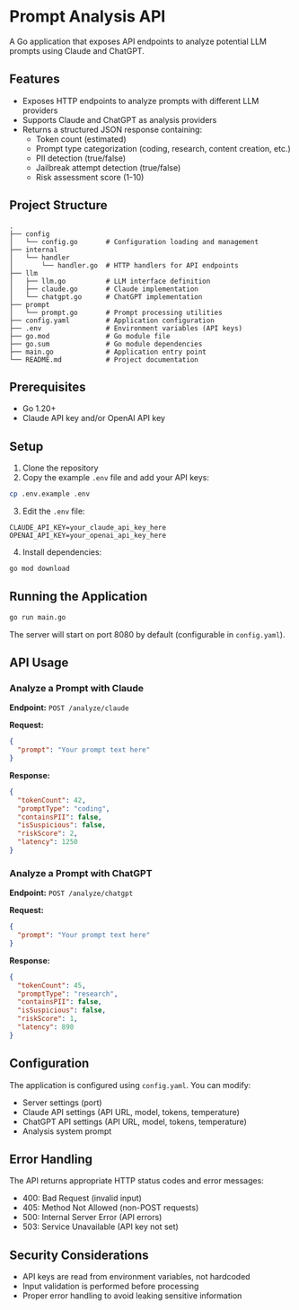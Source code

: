 # Prompt Analysis API

A Go application that exposes API endpoints to analyze potential LLM prompts using Claude and ChatGPT.

## Features

- Exposes HTTP endpoints to analyze prompts with different LLM providers
- Supports Claude and ChatGPT as analysis providers
- Returns a structured JSON response containing:
  - Token count (estimated)
  - Prompt type categorization (coding, research, content creation, etc.)
  - PII detection (true/false)
  - Jailbreak attempt detection (true/false)
  - Risk assessment score (1-10)

## Project Structure

```
.
├── config
│   └── config.go       # Configuration loading and management
├── internal
│   └── handler
│       └── handler.go  # HTTP handlers for API endpoints
├── llm
│   ├── llm.go          # LLM interface definition
│   ├── claude.go       # Claude implementation
│   └── chatgpt.go      # ChatGPT implementation
├── prompt
│   └── prompt.go       # Prompt processing utilities
├── config.yaml         # Application configuration
├── .env                # Environment variables (API keys)
├── go.mod              # Go module file
├── go.sum              # Go module dependencies
├── main.go             # Application entry point
└── README.md           # Project documentation
```

## Prerequisites

- Go 1.20+
- Claude API key and/or OpenAI API key

## Setup

1. Clone the repository
2. Copy the example `.env` file and add your API keys:

```bash
cp .env.example .env
```

3. Edit the `.env` file:

```
CLAUDE_API_KEY=your_claude_api_key_here
OPENAI_API_KEY=your_openai_api_key_here
```

4. Install dependencies:

```bash
go mod download
```

## Running the Application

```bash
go run main.go
```

The server will start on port 8080 by default (configurable in `config.yaml`).

## API Usage

### Analyze a Prompt with Claude

**Endpoint:** `POST /analyze/claude`

**Request:**

```json
{
  "prompt": "Your prompt text here"
}
```

**Response:**

```json
{
  "tokenCount": 42,
  "promptType": "coding",
  "containsPII": false,
  "isSuspicious": false,
  "riskScore": 2,
  "latency": 1250
}
```

### Analyze a Prompt with ChatGPT

**Endpoint:** `POST /analyze/chatgpt`

**Request:**

```json
{
  "prompt": "Your prompt text here"
}
```

**Response:**

```json
{
  "tokenCount": 45,
  "promptType": "research",
  "containsPII": false,
  "isSuspicious": false,
  "riskScore": 1,
  "latency": 890
}
```

## Configuration

The application is configured using `config.yaml`. You can modify:

- Server settings (port)
- Claude API settings (API URL, model, tokens, temperature)
- ChatGPT API settings (API URL, model, tokens, temperature)
- Analysis system prompt

## Error Handling

The API returns appropriate HTTP status codes and error messages:

- 400: Bad Request (invalid input)
- 405: Method Not Allowed (non-POST requests)
- 500: Internal Server Error (API errors)
- 503: Service Unavailable (API key not set)

## Security Considerations

- API keys are read from environment variables, not hardcoded
- Input validation is performed before processing
- Proper error handling to avoid leaking sensitive information